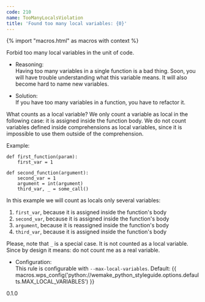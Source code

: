 ```yaml
---
code: 210
name: TooManyLocalsViolation
title: 'Found too many local variables: {0}'
---
```


{% import "macros.html" as macros with context %}

Forbid too many local variables in the unit of code.

  - Reasoning:  
    Having too many variables in a single function is a bad thing. Soon,
    you will have trouble understanding what this variable means. It
    will also become hard to name new variables.

  - Solution:  
    If you have too many variables in a function, you have to refactor
    it.

What counts as a local variable? We only count a variable as local in
the following case: it is assigned inside the function body. We do not
count variables defined inside comprehensions as local variables, since
it is impossible to use them outside of the comprehension.

Example:

    def first_function(param):
        first_var = 1
    
    def second_function(argument):
        second_var = 1
        argument = int(argument)
        third_var, _ = some_call()

In this example we will count as locals only several variables:

1.  `first_var`, because it is assigned inside the function's body
2.  `second_var`, because it is assigned inside the function's body
3.  `argument`, because it is reassigned inside the function's body
4.  `third_var`, because it is assigned inside the function's body

Please, note that `_` is a special case. It is not counted as a local
variable. Since by design it means: do not count me as a real variable.

  - Configuration:  
    This rule is configurable with `--max-local-variables`. Default:
    {{ macros.wps_config('python://wemake_python_styleguide.options.defaults.MAX_LOCAL_VARIABLES') }}

<div class="versionadded">

0.1.0

</div>